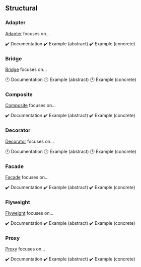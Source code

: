 ## Structural

### Adapter

[Adapter][adapter] focuses on...

:heavy_check_mark: Documentation
:heavy_check_mark: Example (abstract)
:heavy_check_mark: Example (concrete)

### Bridge

[Bridge][bridge] focuses on...

:clock12: Documentation
:clock12: Example (abstract)
:clock12: Example (concrete)

### Composite

[Composite][composite] focuses on...

:heavy_check_mark: Documentation
:heavy_check_mark: Example (abstract)
:heavy_check_mark: Example (concrete)

### Decorator

[Decorator][decorator] focuses on...

:clock12: Documentation
:clock12: Example (abstract)
:clock12: Example (concrete)

### Facade

[Facade][facade] focuses on...

:heavy_check_mark: Documentation
:heavy_check_mark: Example (abstract)
:heavy_check_mark: Example (concrete)

### Flyweight

[Flyweight][flyweight] focuses on...

:heavy_check_mark: Documentation
:heavy_check_mark: Example (abstract)
:heavy_check_mark: Example (concrete)

### Proxy

[Proxy][proxy] focuses on...

:heavy_check_mark: Documentation
:heavy_check_mark: Example (abstract)
:heavy_check_mark: Example (concrete)



[adapter]: ./adapter/
[bridge]: ./bridge/
[composite]: ./composite/
[decorator]: ./decorator/
[facade]: ./facade/
[flyweight]: ./flyweight/
[proxy]: ./proxy/